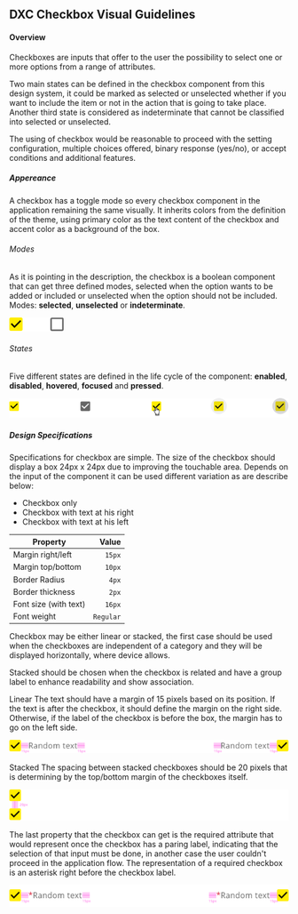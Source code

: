 
## DXC Checkbox Visual Guidelines

#### Overview

Checkboxes are inputs that offer to the user the possibility to select one or more options from a range of attributes.

Two main states can be defined in the checkbox component from this design system, it could be marked as selected or unselected whether if you want to include the item or not in the action that is going to take place. Another third state is considered as indeterminate that cannot be classified into selected or unselected.

The using of checkbox would be reasonable to proceed with the setting configuration, multiple choices offered, binary response (yes/no), or accept conditions and additional features.
<br>

##### *Appereance*

A checkbox has a toggle mode so every checkbox component in the application remaining the same visually. It inherits colors from the definition of the theme, using primary color as the text content of the checkbox and accent color as a background of the box.
<br>

###### Modes

As it is pointing in the description, the checkbox is a boolean component that can get three defined modes, selected when the option wants to be added or included or unselected when the option should not be included.
Modes: __selected__, __unselected__ or __indeterminate__.
<br>
<div> <img src="images/checkbox_modes.png"/></div>

###### States

Five different states are defined in the life cycle of the component: __enabled__, __disabled__, __hovered__, __focused__ and __pressed__.
<br>

<div> <img src="images/checkbox_states.png"/> </div>

##### *Design Specifications*

Specifications for checkbox are simple. The size of the checkbox should display a box 24px x 24px due to improving the touchable area. Depends on the input of the component it can be used different variation as are describe below:

- Checkbox only
- Checkbox with text at his right
- Checkbox with text at his left

| Property           | Value|
|--------------------|------:|
| Margin right/left  | `15px`|
| Margin top/bottom  | `10px`|
| Border Radius      | `4px` |
| Border thickness   | `2px` |
| Font size (with text)| `16px` |
| Font weight        | `Regular` |

Checkbox may be either linear or stacked, the first case should be used when the checkboxes are independent of a category and they will be displayed horizontally, where device allows.

Stacked should be chosen when the checkbox is related and have a group label to enhance readability and show association.

Linear
The text should have a margin of 15 pixels based on its position. If the text is after the checkbox, it should define the margin on the right side. Otherwise, if the label of the checkbox is before the box, the margin has to go on the left side.

<div> <img src="images/checkbox_linear.png"/> </div>

Stacked
The spacing between stacked checkboxes should be 20 pixels that is determining by the top/bottom margin of the checkboxes itself.

<div> <img src="images/checkbox_stacked.png"/> </div>

The last property that the checkbox can get is the required attribute that would represent once the checkbox has a paring label, indicating that the selection of that input must be done, in another case the user couldn't proceed in the application flow. 
The representation of a required checkbox is an asterisk right before the checkbox label.

 <div> <img src="images/checkbox_required.png"/> </div>
